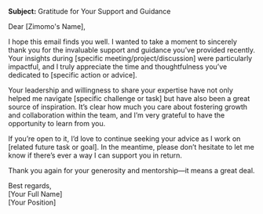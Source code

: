 **Subject:** Gratitude for Your Support and Guidance

Dear [Zimomo's Name],

I hope this email finds you well. I wanted to take a moment to sincerely thank you for the invaluable support and guidance you’ve provided recently. Your insights during [specific meeting/project/discussion] were particularly impactful, and I truly appreciate the time and thoughtfulness you’ve dedicated to [specific action or advice].

Your leadership and willingness to share your expertise have not only helped me navigate [specific challenge or task] but have also been a great source of inspiration. It’s clear how much you care about fostering growth and collaboration within the team, and I’m very grateful to have the opportunity to learn from you.

If you’re open to it, I’d love to continue seeking your advice as I work on [related future task or goal]. In the meantime, please don’t hesitate to let me know if there’s ever a way I can support you in return.

Thank you again for your generosity and mentorship—it means a great deal.

Best regards,  
[Your Full Name]  
[Your Position]